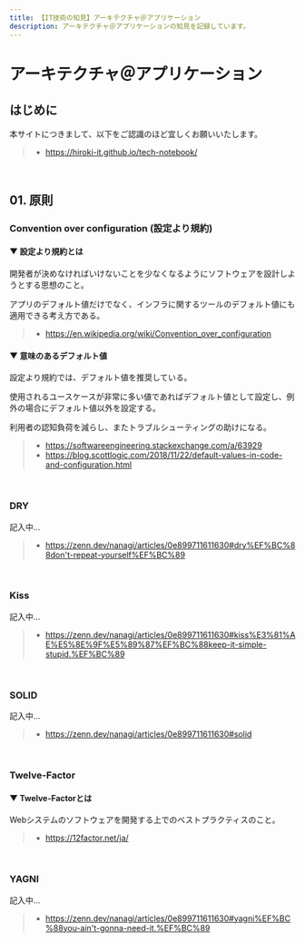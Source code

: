 ```yaml
---
title: 【IT技術の知見】アーキテクチャ＠アプリケーション
description: アーキテクチャ＠アプリケーションの知見を記録しています。
---
```


# アーキテクチャ＠アプリケーション

## はじめに

本サイトにつきまして、以下をご認識のほど宜しくお願いいたします。

> - https://hiroki-it.github.io/tech-notebook/

<br>

## 01. 原則

### Convention over configuration (設定より規約)

#### ▼ 設定より規約とは

開発者が決めなければいけないことを少なくなるようにソフトウェアを設計しようとする思想のこと。

アプリのデフォルト値だけでなく、インフラに関するツールのデフォルト値にも適用できる考え方である。

> - https://en.wikipedia.org/wiki/Convention_over_configuration

#### ▼ 意味のあるデフォルト値

設定より規約では、デフォルト値を推奨している。

使用されるユースケースが非常に多い値であればデフォルト値として設定し、例外の場合にデフォルト値以外を設定する。

利用者の認知負荷を減らし、またトラブルシューティングの助けになる。

> - https://softwareengineering.stackexchange.com/a/63929
> - https://blog.scottlogic.com/2018/11/22/default-values-in-code-and-configuration.html

<br>

### DRY

記入中...

> - https://zenn.dev/nanagi/articles/0e899711611630#dry%EF%BC%88don't-repeat-yourself%EF%BC%89

<br>

### Kiss

記入中...

> - https://zenn.dev/nanagi/articles/0e899711611630#kiss%E3%81%AE%E5%8E%9F%E5%89%87%EF%BC%88keep-it-simple-stupid.%EF%BC%89

<br>

### SOLID

記入中...

> - https://zenn.dev/nanagi/articles/0e899711611630#solid

<br>

### Twelve-Factor

#### ▼ Twelve-Factorとは

Webシステムのソフトウェアを開発する上でのベストプラクティスのこと。

> - https://12factor.net/ja/

<br>

### YAGNI

記入中...

> - https://zenn.dev/nanagi/articles/0e899711611630#yagni%EF%BC%88you-ain't-gonna-need-it.%EF%BC%89

<br>
